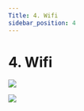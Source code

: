 ```yaml
---
Title: 4. Wifi
sidebar_position: 4
---
```


# 4. Wifi

![](/img/new-user-manual/child-raspi/1-wifi.png)

![](/img/new-user-manual/child-raspi/2-wifi.png)
